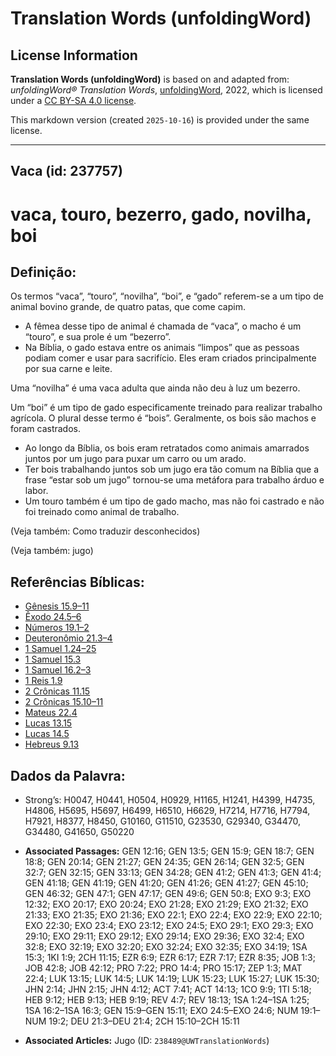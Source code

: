 # Translation Words (unfoldingWord)

## License Information

**Translation Words (unfoldingWord)** is based on and adapted from: _unfoldingWord® Translation Words_, [unfoldingWord](https://unfoldingword.org/utw), 2022, which is licensed under a [CC BY-SA 4.0 license](https://creativecommons.org/licenses/by-sa/4.0/legalcode.en).

This markdown version (created `2025-10-16`) is provided under the same license.



--------------------------------

## Vaca (id: 237757)

vaca, touro, bezerro, gado, novilha, boi
========================================

Definição:
----------

Os termos “vaca”, “touro”, “novilha”, “boi”, e “gado” referem\-se a um tipo de animal bovino grande, de quatro patas, que come capim.

* A fêmea desse tipo de animal é chamada de “vaca”, o macho é um “touro”, e sua prole é um “bezerro”.
* Na Bíblia, o gado estava entre os animais “limpos” que as pessoas podiam comer e usar para sacrifício. Eles eram criados principalmente por sua carne e leite.

Uma “novilha” é uma vaca adulta que ainda não deu à luz um bezerro.

Um “boi” é um tipo de gado especificamente treinado para realizar trabalho agrícola. O plural desse termo é “bois”. Geralmente, os bois são machos e foram castrados.

* Ao longo da Bíblia, os bois eram retratados como animais amarrados juntos por um jugo para puxar um carro ou um arado.
* Ter bois trabalhando juntos sob um jugo era tão comum na Bíblia que a frase “estar sob um jugo” tornou\-se uma metáfora para trabalho árduo e labor.
* Um touro também é um tipo de gado macho, mas não foi castrado e não foi treinado como animal de trabalho.

(Veja também: Como traduzir desconhecidos)

(Veja também: jugo)

Referências Bíblicas:
---------------------

* [Gênesis 15\.9–11](https://ref.ly/Gen15:9-Gen15:11)
* [Êxodo 24\.5–6](https://ref.ly/Exod24:5-Exod24:6)
* [Números 19\.1–2](https://ref.ly/Num19:1-Num19:2)
* [Deuteronômio 21\.3–4](https://ref.ly/Deut21:3-Deut21:4)
* [1 Samuel 1\.24–25](https://ref.ly/1Sam1:24-1Sam1:25)
* [1 Samuel 15\.3](https://ref.ly/1Sam15:3)
* [1 Samuel 16\.2–3](https://ref.ly/1Sam16:2-1Sam16:3)
* [1 Reis 1\.9](https://ref.ly/1Kgs1:9)
* [2 Crônicas 11\.15](https://ref.ly/2Chr11:15)
* [2 Crônicas 15\.10–11](https://ref.ly/2Chr15:10-2Chr15:11)
* [Mateus 22\.4](https://ref.ly/Matt22:4)
* [Lucas 13\.15](https://ref.ly/Luke13:15)
* [Lucas 14\.5](https://ref.ly/Luke14:5)
* [Hebreus 9\.13](https://ref.ly/Heb9:13)

Dados da Palavra:
-----------------

* Strong’s: H0047, H0441, H0504, H0929, H1165, H1241, H4399, H4735, H4806, H5695, H5697, H6499, H6510, H6629, H7214, H7716, H7794, H7921, H8377, H8450, G10160, G11510, G23530, G29340, G34470, G34480, G41650, G50220

* **Associated Passages:** GEN 12:16; GEN 13:5; GEN 15:9; GEN 18:7; GEN 18:8; GEN 20:14; GEN 21:27; GEN 24:35; GEN 26:14; GEN 32:5; GEN 32:7; GEN 32:15; GEN 33:13; GEN 34:28; GEN 41:2; GEN 41:3; GEN 41:4; GEN 41:18; GEN 41:19; GEN 41:20; GEN 41:26; GEN 41:27; GEN 45:10; GEN 46:32; GEN 47:1; GEN 47:17; GEN 49:6; GEN 50:8; EXO 9:3; EXO 12:32; EXO 20:17; EXO 20:24; EXO 21:28; EXO 21:29; EXO 21:32; EXO 21:33; EXO 21:35; EXO 21:36; EXO 22:1; EXO 22:4; EXO 22:9; EXO 22:10; EXO 22:30; EXO 23:4; EXO 23:12; EXO 24:5; EXO 29:1; EXO 29:3; EXO 29:10; EXO 29:11; EXO 29:12; EXO 29:14; EXO 29:36; EXO 32:4; EXO 32:8; EXO 32:19; EXO 32:20; EXO 32:24; EXO 32:35; EXO 34:19; 1SA 15:3; 1KI 1:9; 2CH 11:15; EZR 6:9; EZR 6:17; EZR 7:17; EZR 8:35; JOB 1:3; JOB 42:8; JOB 42:12; PRO 7:22; PRO 14:4; PRO 15:17; ZEP 1:3; MAT 22:4; LUK 13:15; LUK 14:5; LUK 14:19; LUK 15:23; LUK 15:27; LUK 15:30; JHN 2:14; JHN 2:15; JHN 4:12; ACT 7:41; ACT 14:13; 1CO 9:9; 1TI 5:18; HEB 9:12; HEB 9:13; HEB 9:19; REV 4:7; REV 18:13; 1SA 1:24–1SA 1:25; 1SA 16:2–1SA 16:3; GEN 15:9–GEN 15:11; EXO 24:5–EXO 24:6; NUM 19:1–NUM 19:2; DEU 21:3–DEU 21:4; 2CH 15:10–2CH 15:11
* **Associated Articles:** Jugo (ID: `238489@UWTranslationWords`)

